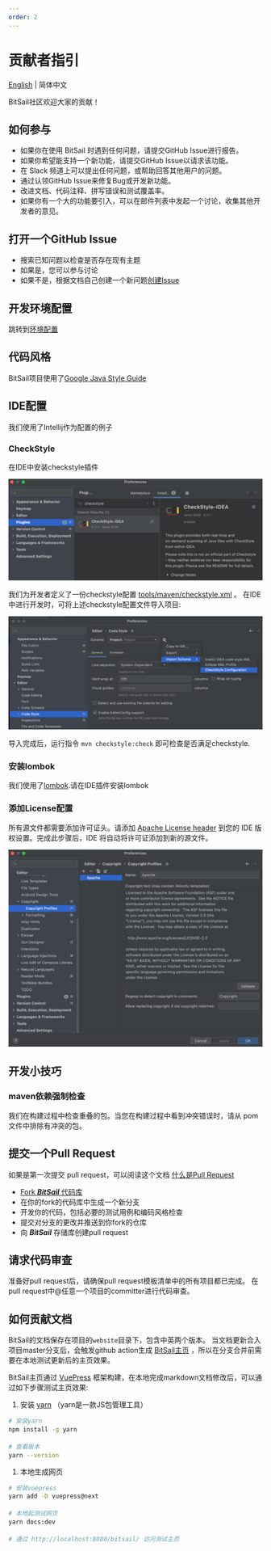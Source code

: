 ```yaml
---
order: 2
---
```

# 贡献者指引

[English](../../en/community/contribute.md) | 简体中文

BitSail社区欢迎大家的贡献！

## 如何参与

- 如果你在使用 BitSail 时遇到任何问题，请提交GitHub Issue进行报告。
- 如果你希望能支持一个新功能，请提交GitHub Issue以请求该功能。
- 在 Slack 频道上可以提出任何问题，或帮助回答其他用户的问题。
- 通过认领GitHub Issue来修复Bug或开发新功能。
- 改进文档、代码注释、拼写错误和测试覆盖率。
- 如果你有一个大的功能要引入，可以在邮件列表中发起一个讨论，收集其他开发者的意见。

## 打开一个GitHub Issue
- 搜索已知问题以检查是否存在现有主题
- 如果是，您可以参与讨论
- 如果不是，根据文档自己创建一个新问题[创建Issue](https://docs.github.com/en/issues/tracking-your-work-with-issues/creating-an-issue)

## 开发环境配置
跳转到[环境配置](../documents/start/env_setup.md)

## 代码风格

BitSail项目使用了[Google Java Style Guide](https://google.github.io/styleguide/javaguide.html)

## IDE配置

我们使用了Intellij作为配置的例子

### CheckStyle

在IDE中安装checkstyle插件

![](../../images/checkstyle_plugin.png)

我们为开发者定义了一份checkstyle配置 [tools/maven/checkstyle.xml](https://github.com/bytedance/bitsail/blob/master/tools/maven/checkstyle.xml) 。
在IDE中进行开发时，可将上述checkstyle配置文件导入项目:

![](../../images/set_checkstyle.png)

导入完成后，运行指令 `mvn checkstyle:check` 即可检查是否满足checkstyle.

### 安装lombok

我们使用了[lombok](https://projectlombok.org/).请在IDE插件安装lombok

### 添加License配置
所有源文件都需要添加许可证头。请添加 [Apache License header](https://www.apache.org/legal/src-headers#headers)
到您的 IDE 版权设置。完成此步骤后，IDE 将自动将许可证添加到新的源文件。

![](../../images/license_header.png)

## 开发小技巧
### maven依赖强制检查
我们在构建过程中检查重叠的包。当您在构建过程中看到冲突错误时，请从 pom 文件中排除有冲突的包。

## 提交一个Pull Request
如果是第一次提交 pull request，可以阅读这个文档 [什么是Pull Request](https://docs.github.com/en/pull-requests/collaborating-with-pull-requests/proposing-changes-to-your-work-with-pull-requests/about-pull-requests)

- [Fork ***BitSail*** 代码库](https://docs.github.com/en/get-started/quickstart/fork-a-repo)
- 在你的fork的代码库中生成一个新分支
- 开发你的代码，包括必要的测试用例和编码风格检查
- 提交对分支的更改并推送到你fork的仓库
- 向 ***BitSail*** 存储库创建pull request

## 请求代码审查
准备好pull request后，请确保pull request模板清单中的所有项目都已完成。
在pull request中@任意一个项目的committer进行代码审查。

## 如何贡献文档
BitSail的文档保存在项目的`website`目录下，包含中英两个版本。
当文档更新合入项目master分支后，会触发github action生成 [BitSail主页](https://bytedance.github.io/bitsail/) ，所以在分支合并前需要在本地测试更新后的主页效果。

BitSail主页通过 [VuePress](https://vuepress-theme-hope.github.io/v2/) 框架构建，在本地完成markdown文档修改后，可以通过如下步骤测试主页效果:

 1. 安装 [yarn](https://yarnpkg.com/) （yarn是一款JS包管理工具）
 
```bash
# 安装yarn
npm install -g yarn

# 查看版本
yarn --version
```

 1. 本地生成网页
```bash
# 安装vuepress
yarn add -D vuepress@next

# 本地起测试网页
yarn docs:dev

# 通过 http://localhost:8080/bitsail/ 访问测试主页
```
